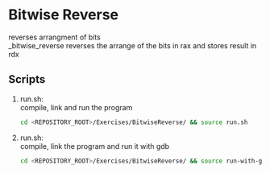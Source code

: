 # Bitwise Reverse
reverses arrangment of bits<br />
_bitwise_reverse reverses the arrange of the bits in rax and stores result in rdx

## Scripts
 1. run.sh: <br />
    compile, link and run the program <br />
    ```bash
    cd <REPOSITORY_ROOT>/Exercises/BitwiseReverse/ && source run.sh
    ```
 
 2. run.sh: <br />
    compile, link the program and run it with gdb <br />
    ```bash
    cd <REPOSITORY_ROOT>/Exercises/BitwiseReverse/ && source run-with-gdb.sh
    ```
